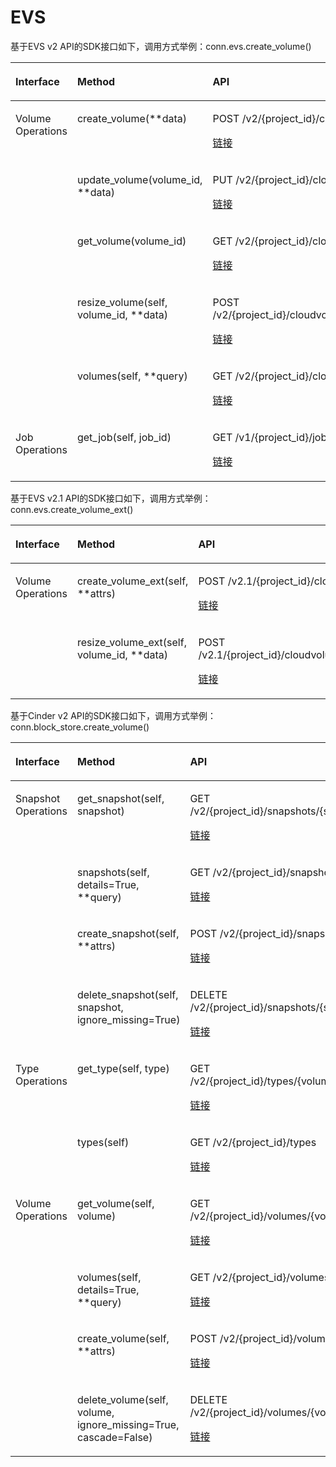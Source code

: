 # EVS<a name="sdk_12_0005"></a>

基于EVS v2 API的SDK接口如下，调用方式举例：conn.evs.create\_volume\(\)

<a name="table12806135412310"></a>
<table><thead align="left"><tr id="row1580812547235"><th class="cellrowborder" valign="top" width="26.890000000000004%" id="mcps1.1.4.1.1"><p id="p78081154152312"><a name="p78081154152312"></a><a name="p78081154152312"></a>Interface</p>
</th>
<th class="cellrowborder" valign="top" width="41.13%" id="mcps1.1.4.1.2"><p id="p580915547237"><a name="p580915547237"></a><a name="p580915547237"></a>Method</p>
</th>
<th class="cellrowborder" valign="top" width="31.980000000000004%" id="mcps1.1.4.1.3"><p id="p14811854102310"><a name="p14811854102310"></a><a name="p14811854102310"></a>API</p>
</th>
</tr>
</thead>
<tbody><tr id="row381285472315"><td class="cellrowborder" rowspan="5" valign="top" width="26.890000000000004%" headers="mcps1.1.4.1.1 "><p id="p178121954192317"><a name="p178121954192317"></a><a name="p178121954192317"></a>Volume Operations</p>
</td>
<td class="cellrowborder" valign="top" width="41.13%" headers="mcps1.1.4.1.2 "><p id="p29268714259"><a name="p29268714259"></a><a name="p29268714259"></a>create_volume(**data)</p>
</td>
<td class="cellrowborder" valign="top" width="31.980000000000004%" headers="mcps1.1.4.1.3 "><p id="p20926187192516"><a name="p20926187192516"></a><a name="p20926187192516"></a>POST /v2/{project_id}/cloudvolumes</p>
<p id="p6113039105413"><a name="p6113039105413"></a><a name="p6113039105413"></a><a href="https://support.huaweicloud.com/api-evs/evs_04_2013.html" target="_blank" rel="noopener noreferrer">链接</a></p>
</td>
</tr>
<tr id="row1581616548235"><td class="cellrowborder" valign="top" headers="mcps1.1.4.1.1 "><p id="p39264710253"><a name="p39264710253"></a><a name="p39264710253"></a>update_volume(volume_id, **data)</p>
</td>
<td class="cellrowborder" valign="top" headers="mcps1.1.4.1.2 "><p id="p192612717257"><a name="p192612717257"></a><a name="p192612717257"></a>PUT /v2/{project_id}/cloudvolumes/{volume_id}</p>
<p id="p17545144205418"><a name="p17545144205418"></a><a name="p17545144205418"></a><a href="https://support.huaweicloud.com/api-evs/evs_04_2009.html" target="_blank" rel="noopener noreferrer">链接</a></p>
</td>
</tr>
<tr id="row3178172332418"><td class="cellrowborder" valign="top" headers="mcps1.1.4.1.1 "><p id="p1292687142518"><a name="p1292687142518"></a><a name="p1292687142518"></a>get_volume(volume_id)</p>
</td>
<td class="cellrowborder" valign="top" headers="mcps1.1.4.1.2 "><p id="p492647172512"><a name="p492647172512"></a><a name="p492647172512"></a>GET /v2/{project_id}/cloudvolumes/{volume_id}</p>
<p id="p1550119453541"><a name="p1550119453541"></a><a name="p1550119453541"></a><a href="https://support.huaweicloud.com/api-evs/evs_04_2007.html" target="_blank" rel="noopener noreferrer">链接</a></p>
</td>
</tr>
<tr id="row1058962220453"><td class="cellrowborder" valign="top" headers="mcps1.1.4.1.1 "><p id="p9923048194518"><a name="p9923048194518"></a><a name="p9923048194518"></a>resize_volume(self, volume_id, **data)</p>
</td>
<td class="cellrowborder" valign="top" headers="mcps1.1.4.1.2 "><p id="p2092314874517"><a name="p2092314874517"></a><a name="p2092314874517"></a>POST /v2/{project_id}/cloudvolumes/{volume_id}/action</p>
<p id="p343704811546"><a name="p343704811546"></a><a name="p343704811546"></a><a href="https://support.huaweicloud.com/api-evs/evs_04_2014.html" target="_blank" rel="noopener noreferrer">链接</a></p>
</td>
</tr>
<tr id="row194248318458"><td class="cellrowborder" valign="top" headers="mcps1.1.4.1.1 "><p id="p15924348104518"><a name="p15924348104518"></a><a name="p15924348104518"></a>volumes(self, **query)</p>
</td>
<td class="cellrowborder" valign="top" headers="mcps1.1.4.1.2 "><p id="p13924124813459"><a name="p13924124813459"></a><a name="p13924124813459"></a>GET /v2/{project_id}/cloudvolumes/detail</p>
<p id="p7128165535413"><a name="p7128165535413"></a><a name="p7128165535413"></a><a href="https://support.huaweicloud.com/api-evs/evs_04_2006.html" target="_blank" rel="noopener noreferrer">链接</a></p>
</td>
</tr>
<tr id="row6485182711"><td class="cellrowborder" valign="top" width="26.890000000000004%" headers="mcps1.1.4.1.1 "><p id="p142389317467"><a name="p142389317467"></a><a name="p142389317467"></a>Job Operations</p>
</td>
<td class="cellrowborder" valign="top" width="41.13%" headers="mcps1.1.4.1.2 "><p id="p1923818312467"><a name="p1923818312467"></a><a name="p1923818312467"></a>get_job(self, job_id)</p>
</td>
<td class="cellrowborder" valign="top" width="31.980000000000004%" headers="mcps1.1.4.1.3 "><p id="p923873154619"><a name="p923873154619"></a><a name="p923873154619"></a>GET /v1/{project_id}/jobs/{job_id}</p>
<p id="p10902132515415"><a name="p10902132515415"></a><a name="p10902132515415"></a><a href="https://support.huaweicloud.com/api-evs/evs_04_0054.html" target="_blank" rel="noopener noreferrer">链接</a></p>
</td>
</tr>
</tbody>
</table>

基于EVS v2.1 API的SDK接口如下，调用方式举例：conn.evs.create\_volume\_ext\(\)

<a name="table16433625154316"></a>
<table><thead align="left"><tr id="row7346778154316"><th class="cellrowborder" valign="top" width="26.669999999999998%" id="mcps1.1.4.1.1"><p id="p24290209154334"><a name="p24290209154334"></a><a name="p24290209154334"></a>Interface</p>
</th>
<th class="cellrowborder" valign="top" width="41.339999999999996%" id="mcps1.1.4.1.2"><p id="p34408676154334"><a name="p34408676154334"></a><a name="p34408676154334"></a>Method</p>
</th>
<th class="cellrowborder" valign="top" width="31.990000000000002%" id="mcps1.1.4.1.3"><p id="p62164999154334"><a name="p62164999154334"></a><a name="p62164999154334"></a>API</p>
</th>
</tr>
</thead>
<tbody><tr id="row47891631154316"><td class="cellrowborder" rowspan="2" valign="top" width="26.669999999999998%" headers="mcps1.1.4.1.1 "><p id="p16907912154425"><a name="p16907912154425"></a><a name="p16907912154425"></a>Volume Operations</p>
</td>
<td class="cellrowborder" valign="top" width="41.339999999999996%" headers="mcps1.1.4.1.2 "><p id="p2335206315446"><a name="p2335206315446"></a><a name="p2335206315446"></a>create_volume_ext(self, **attrs)</p>
</td>
<td class="cellrowborder" valign="top" width="31.990000000000002%" headers="mcps1.1.4.1.3 "><p id="p3193521515446"><a name="p3193521515446"></a><a name="p3193521515446"></a>POST /v2.1/{project_id}/cloudvolumes</p>
<p id="p720913225514"><a name="p720913225514"></a><a name="p720913225514"></a><a href="https://support.huaweicloud.com/api-evs/evs_04_2003.html" target="_blank" rel="noopener noreferrer">链接</a></p>
</td>
</tr>
<tr id="row6441243154316"><td class="cellrowborder" valign="top" headers="mcps1.1.4.1.1 "><p id="p2243663115446"><a name="p2243663115446"></a><a name="p2243663115446"></a>resize_volume_ext(self, volume_id, **data)</p>
</td>
<td class="cellrowborder" valign="top" headers="mcps1.1.4.1.2 "><p id="p2508138015446"><a name="p2508138015446"></a><a name="p2508138015446"></a>POST /v2.1/{project_id}/cloudvolumes/{volume_id}/action</p>
<p id="p20902154135512"><a name="p20902154135512"></a><a name="p20902154135512"></a><a href="https://support.huaweicloud.com/api-evs/evs_04_2004.html" target="_blank" rel="noopener noreferrer">链接</a></p>
</td>
</tr>
</tbody>
</table>

基于Cinder v2 API的SDK接口如下，调用方式举例：conn.block\_store.create\_volume\(\)

<a name="table526619"></a>
<table><thead align="left"><tr id="row45283762"><th class="cellrowborder" valign="top" width="26.35%" id="mcps1.1.4.1.1"><p id="p44106115"><a name="p44106115"></a><a name="p44106115"></a>Interface</p>
</th>
<th class="cellrowborder" valign="top" width="42.3%" id="mcps1.1.4.1.2"><p id="p15825564"><a name="p15825564"></a><a name="p15825564"></a>Method</p>
</th>
<th class="cellrowborder" valign="top" width="31.35%" id="mcps1.1.4.1.3"><p id="p6802342"><a name="p6802342"></a><a name="p6802342"></a>API</p>
</th>
</tr>
</thead>
<tbody><tr id="row14118857"><td class="cellrowborder" rowspan="4" valign="top" width="26.35%" headers="mcps1.1.4.1.1 "><p id="p2776748"><a name="p2776748"></a><a name="p2776748"></a>Snapshot Operations</p>
</td>
<td class="cellrowborder" valign="top" width="42.3%" headers="mcps1.1.4.1.2 "><p id="p23590007"><a name="p23590007"></a><a name="p23590007"></a>get_snapshot(self, snapshot)</p>
</td>
<td class="cellrowborder" valign="top" width="31.35%" headers="mcps1.1.4.1.3 "><p id="p31742419"><a name="p31742419"></a><a name="p31742419"></a>GET /v2/{project_id}/snapshots/{snapshot_id}</p>
<p id="p15908197195516"><a name="p15908197195516"></a><a name="p15908197195516"></a><a href="https://support.huaweicloud.com/api-evs/evs_04_2098.html" target="_blank" rel="noopener noreferrer">链接</a></p>
</td>
</tr>
<tr id="row17246319"><td class="cellrowborder" valign="top" headers="mcps1.1.4.1.1 "><p id="p54774566"><a name="p54774566"></a><a name="p54774566"></a>snapshots(self, details=True, **query)</p>
</td>
<td class="cellrowborder" valign="top" headers="mcps1.1.4.1.2 "><p id="p7554882"><a name="p7554882"></a><a name="p7554882"></a>GET /v2/{project_id}/snapshots/detail</p>
<p id="p65051610195517"><a name="p65051610195517"></a><a name="p65051610195517"></a><a href="https://support.huaweicloud.com/api-evs/evs_04_2097.html" target="_blank" rel="noopener noreferrer">链接</a></p>
</td>
</tr>
<tr id="row885082"><td class="cellrowborder" valign="top" headers="mcps1.1.4.1.1 "><p id="p4582792"><a name="p4582792"></a><a name="p4582792"></a>create_snapshot(self, **attrs)</p>
</td>
<td class="cellrowborder" valign="top" headers="mcps1.1.4.1.2 "><p id="p474525410487"><a name="p474525410487"></a><a name="p474525410487"></a>POST /v2/{project_id}/snapshots</p>
<p id="p1374535424815"><a name="p1374535424815"></a><a name="p1374535424815"></a><a href="https://support.huaweicloud.com/api-evs/evs_04_2093.html" target="_blank" rel="noopener noreferrer">链接</a></p>
</td>
</tr>
<tr id="row52521090"><td class="cellrowborder" valign="top" headers="mcps1.1.4.1.1 "><p id="p26349888"><a name="p26349888"></a><a name="p26349888"></a>delete_snapshot(self, snapshot, ignore_missing=True)</p>
</td>
<td class="cellrowborder" valign="top" headers="mcps1.1.4.1.2 "><p id="p10745185416487"><a name="p10745185416487"></a><a name="p10745185416487"></a>DELETE /v2/{project_id}/snapshots/{snapshot_id}</p>
<p id="p12745454104815"><a name="p12745454104815"></a><a name="p12745454104815"></a><a href="https://support.huaweicloud.com/api-evs/evs_04_2094.html" target="_blank" rel="noopener noreferrer">链接</a></p>
</td>
</tr>
<tr id="row15933636"><td class="cellrowborder" rowspan="2" valign="top" width="26.35%" headers="mcps1.1.4.1.1 "><p id="p15556157"><a name="p15556157"></a><a name="p15556157"></a>Type Operations</p>
</td>
<td class="cellrowborder" valign="top" width="42.3%" headers="mcps1.1.4.1.2 "><p id="p52089174"><a name="p52089174"></a><a name="p52089174"></a>get_type(self, type)</p>
</td>
<td class="cellrowborder" valign="top" width="31.35%" headers="mcps1.1.4.1.3 "><p id="p1669513684914"><a name="p1669513684914"></a><a name="p1669513684914"></a>GET /v2/{project_id}/types/{volume_type_id}</p>
<p id="p66954654918"><a name="p66954654918"></a><a name="p66954654918"></a><a href="https://support.huaweicloud.com/api-evs/evs_04_2072.html" target="_blank" rel="noopener noreferrer">链接</a></p>
</td>
</tr>
<tr id="row56499698"><td class="cellrowborder" valign="top" headers="mcps1.1.4.1.1 "><p id="p13072851"><a name="p13072851"></a><a name="p13072851"></a>types(self)</p>
</td>
<td class="cellrowborder" valign="top" headers="mcps1.1.4.1.2 "><p id="p126951862492"><a name="p126951862492"></a><a name="p126951862492"></a>GET /v2/{project_id}/types</p>
<p id="p869566124918"><a name="p869566124918"></a><a name="p869566124918"></a><a href="https://support.huaweicloud.com/api-evs/evs_04_2071.html" target="_blank" rel="noopener noreferrer">链接</a></p>
</td>
</tr>
<tr id="row650398"><td class="cellrowborder" rowspan="4" valign="top" width="26.35%" headers="mcps1.1.4.1.1 "><p id="p52682290"><a name="p52682290"></a><a name="p52682290"></a>Volume Operations</p>
</td>
<td class="cellrowborder" valign="top" width="42.3%" headers="mcps1.1.4.1.2 "><p id="p39407061"><a name="p39407061"></a><a name="p39407061"></a>get_volume(self, volume)</p>
</td>
<td class="cellrowborder" valign="top" width="31.35%" headers="mcps1.1.4.1.3 "><p id="p488919300492"><a name="p488919300492"></a><a name="p488919300492"></a>GET /v2/{project_id}/volumes/{volume_id}</p>
<p id="p3889113054913"><a name="p3889113054913"></a><a name="p3889113054913"></a><a href="https://support.huaweicloud.com/api-evs/evs_04_2070.html" target="_blank" rel="noopener noreferrer">链接</a></p>
</td>
</tr>
<tr id="row5154373"><td class="cellrowborder" valign="top" headers="mcps1.1.4.1.1 "><p id="p14851049"><a name="p14851049"></a><a name="p14851049"></a>volumes(self, details=True, **query)</p>
</td>
<td class="cellrowborder" valign="top" headers="mcps1.1.4.1.2 "><p id="p6889930124910"><a name="p6889930124910"></a><a name="p6889930124910"></a>GET /v2/{project_id}/volumes/detail</p>
<p id="p2088983016491"><a name="p2088983016491"></a><a name="p2088983016491"></a><a href="https://support.huaweicloud.com/api-evs/evs_04_2069.html" target="_blank" rel="noopener noreferrer">链接</a></p>
</td>
</tr>
<tr id="row21887914"><td class="cellrowborder" valign="top" headers="mcps1.1.4.1.1 "><p id="p28090616"><a name="p28090616"></a><a name="p28090616"></a>create_volume(self, **attrs)</p>
</td>
<td class="cellrowborder" valign="top" headers="mcps1.1.4.1.2 "><p id="p108891330144914"><a name="p108891330144914"></a><a name="p108891330144914"></a>POST /v2/{project_id}/volumes</p>
<p id="p88891030134912"><a name="p88891030134912"></a><a name="p88891030134912"></a><a href="https://support.huaweicloud.com/api-evs/evs_04_2065.html" target="_blank" rel="noopener noreferrer">链接</a></p>
</td>
</tr>
<tr id="row9856263"><td class="cellrowborder" valign="top" headers="mcps1.1.4.1.1 "><p id="p752064018201"><a name="p752064018201"></a><a name="p752064018201"></a>delete_volume(self, volume, ignore_missing=True, cascade=False)</p>
</td>
<td class="cellrowborder" valign="top" headers="mcps1.1.4.1.2 "><p id="p12889103014910"><a name="p12889103014910"></a><a name="p12889103014910"></a>DELETE /v2/{project_id}/volumes/{volume_id}</p>
<p id="p58891530124910"><a name="p58891530124910"></a><a name="p58891530124910"></a><a href="https://support.huaweicloud.com/api-evs/evs_04_2066.html" target="_blank" rel="noopener noreferrer">链接</a></p>
</td>
</tr>
</tbody>
</table>

